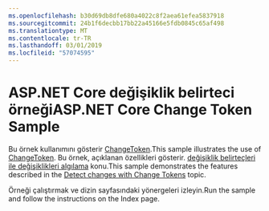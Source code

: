 ```yaml
---
ms.openlocfilehash: b30d69db8dfe680a4022c8f2aea61efea5837918
ms.sourcegitcommit: 24b1f6decbb17bb22a45166e5fdb0845c65af498
ms.translationtype: MT
ms.contentlocale: tr-TR
ms.lasthandoff: 03/01/2019
ms.locfileid: "57074595"
---
```

# <a name="aspnet-core-change-token-sample"></a><span data-ttu-id="5fcc2-101">ASP.NET Core değişiklik belirteci örneği</span><span class="sxs-lookup"><span data-stu-id="5fcc2-101">ASP.NET Core Change Token Sample</span></span>

<span data-ttu-id="5fcc2-102">Bu örnek kullanımını gösterir [ChangeToken](https://docs.microsoft.com/dotnet/api/microsoft.extensions.primitives.changetoken).</span><span class="sxs-lookup"><span data-stu-id="5fcc2-102">This sample illustrates the use of [ChangeToken](https://docs.microsoft.com/dotnet/api/microsoft.extensions.primitives.changetoken).</span></span> <span data-ttu-id="5fcc2-103">Bu örnek, açıklanan özellikleri gösterir. [değişiklik belirteçleri ile değişiklikleri algılama](https://docs.microsoft.com/aspnet/core/fundamentals/change-tokens) konu.</span><span class="sxs-lookup"><span data-stu-id="5fcc2-103">This sample demonstrates the features described in the [Detect changes with Change Tokens](https://docs.microsoft.com/aspnet/core/fundamentals/change-tokens) topic.</span></span>

<span data-ttu-id="5fcc2-104">Örneği çalıştırmak ve dizin sayfasındaki yönergeleri izleyin.</span><span class="sxs-lookup"><span data-stu-id="5fcc2-104">Run the sample and follow the instructions on the Index page.</span></span>
